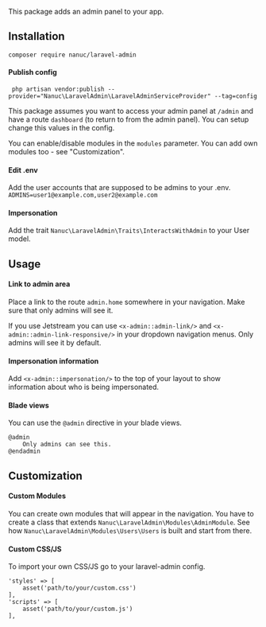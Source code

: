 This package adds an admin panel to your app. 

## Installation
`composer require nanuc/laravel-admin`

#### Publish config
` php artisan vendor:publish --provider="Nanuc\LaravelAdmin\LaravelAdminServiceProvider" --tag=config`

This package assumes you want to access your admin panel at `/admin` and have a route `dashboard` (to return to from the admin panel). You can setup change this values in the config.

You can enable/disable modules in the `modules` parameter. You can add own modules too - see "Customization".

#### Edit .env
Add the user accounts that are supposed to be admins to your .env.
`ADMINS=user1@example.com,user2@example.com`

#### Impersonation
Add the trait `Nanuc\LaravelAdmin\Traits\InteractsWithAdmin` to your User model.

## Usage
#### Link to admin area
Place a link to the route `admin.home` somewhere in your navigation. Make sure that only admins will see it.

If you use Jetstream you can use `<x-admin::admin-link/>` and `<x-admin::admin-link-responsive/>` in your dropdown navigation menus. Only admins will see it by default.

#### Impersonation information
Add `<x-admin::impersonation/>` to the top of your layout to show information about who is being impersonated.

#### Blade views
You can use the `@admin` directive in your blade views.
```
@admin
    Only admins can see this.
@endadmin
```

## Customization
#### Custom Modules
You can create own modules that will appear in the navigation. You have to create a class that extends `Nanuc\LaravelAdmin\Modules\AdminModule`. See how `Nanuc\LaravelAdmin\Modules\Users\Users` is built and start from there.

#### Custom CSS/JS
To import your own CSS/JS go to your laravel-admin config.
```
'styles' => [
    asset('path/to/your/custom.css')
],
'scripts' => [
    asset('path/to/your/custom.js')
],